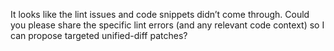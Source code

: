 It looks like the lint issues and code snippets didn’t come through. Could you please share the specific lint errors (and any relevant code context) so I can propose targeted unified-diff patches?